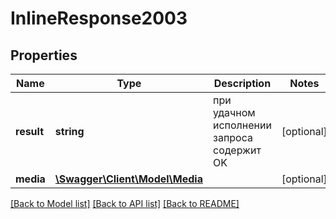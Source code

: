 # InlineResponse2003

## Properties
Name | Type | Description | Notes
------------ | ------------- | ------------- | -------------
**result** | **string** | при удачном исполнении запроса содержит OK | [optional] 
**media** | [**\Swagger\Client\Model\Media**](Media.md) |  | [optional] 

[[Back to Model list]](../../README.md#documentation-for-models) [[Back to API list]](../../README.md#documentation-for-api-endpoints) [[Back to README]](../../README.md)

